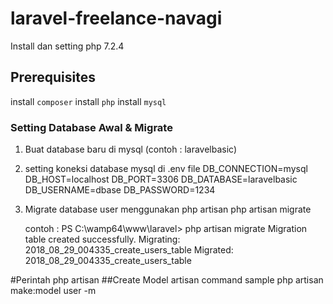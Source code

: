 # laravel-freelance-navagi

Install dan setting php 7.2.4

## Prerequisites
install `composer`
install `php`
install `mysql`

### Setting Database Awal & Migrate
1. Buat database baru di mysql (contoh : laravelbasic)
2. setting koneksi database mysql di .env file
    DB_CONNECTION=mysql
    DB_HOST=localhost
    DB_PORT=3306
    DB_DATABASE=laravelbasic
    DB_USERNAME=dbase
    DB_PASSWORD=1234
3. Migrate database user menggunakan php artisan
    php artisan migrate 

    contoh : 
    PS C:\wamp64\www\laravel> php artisan migrate
    Migration table created successfully.
    Migrating: 2018_08_29_004335_create_users_table
    Migrated:  2018_08_29_004335_create_users_table




#Perintah php artisan
##Create Model artisan command sample
php artisan make:model user -m